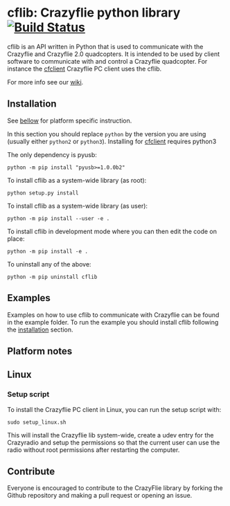 # cflib: Crazyflie python library [![Build Status](https://api.travis-ci.org/bitcraze/crazyflie-lib-python.svg)](https://travis-ci.org/bitcraze/crazyflie-lib-python)

cflib is an API written in Python that is used to communicate with the Crazyflie
and Crazyflie 2.0 quadcopters. It is intended to be used by client software to
communicate with and control a Crazyflie quadcopter. For instance the [cfclient][cfclient] Crazyflie PC client uses the cflib.

For more info see our [wiki](http://wiki.bitcraze.se/ "Bitcraze Wiki").

Installation
------------

See [bellow](#platform-notes) for platform specific instruction.

In this section you should replace ```python``` by the version you are using
(usually either ```python2``` or ```python3```). Installing for [cfclient][cfclient] requires python3

The only dependency is pyusb:
```
python -m pip install "pyusb>=1.0.0b2"
```

To install cflib as a system-wide library (as root):
```
python setup.py install
```

To install cflib as a system-wide library (as user):
```
python -m pip install --user -e .
```

To install cflib in development mode where you can then edit the code on place:
```
python -m pip install -e .
```

To uninstall any of the above:
```
python -m pip uninstall cflib
```

Examples
--------

Examples on how to use cflib to communicate with Crazyflie can be found in the
example folder. To run the example you should install cflib following
the [installation](#installation) section.

Platform notes
--------------

## Linux

### Setup script

To install the Crazyflie PC client in Linux, you can run the setup script with:

```sudo setup_linux.sh```

This will install the Crazyflie lib system-wide, create a udev entry for
the Crazyradio and setup the permissions so that the current user can use the
radio without root permissions after restarting the computer.


[cfclient]: https://www.github.com/bitcraze/crazyflie-clients-python


Contribute
----------

Everyone is encouraged to contribute to the CrazyFlie library by forking the Github repository and making a pull request or opening an issue.
